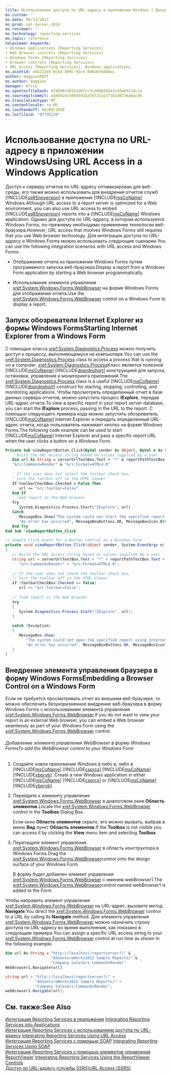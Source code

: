 ```yaml
---
title: Использование доступа по URL-адресу в приложении Windows | Документы Майкрософт
ms.custom: ''
ms.date: 06/13/2017
ms.prod: sql-server-2014
ms.reviewer: ''
ms.technology: reporting-services
ms.topic: reference
helpviewer_keywords:
- Windows applications [Reporting Services]
- Web Browser controls [Reporting Services]
- Windows Forms [Reporting Services]
- browser controls [Reporting Services]
- URL access [Reporting Services], Windows applications
ms.assetid: a4b222e5-0cbd-409c-92c4-046a674db8ac
author: maggiesMSFT
ms.author: maggies
manager: kfile
ms.openlocfilehash: 8f8b901481b1d6fcc3cdd8626b43cd3a69174c1a
ms.sourcegitcommit: ad4d92dce894592a259721a1571b1d8736abacdb
ms.translationtype: MT
ms.contentlocale: ru-RU
ms.lasthandoff: 08/04/2020
ms.locfileid: "87735129"
---
```

# <a name="using-url-access-in-a-windows-application"></a><span data-ttu-id="2de33-102">Использование доступа по URL-адресу в приложении Windows</span><span class="sxs-lookup"><span data-stu-id="2de33-102">Using URL Access in a Windows Application</span></span>
  <span data-ttu-id="2de33-103">Доступ к серверу отчетов по URL-адресу оптимизирован для веб-среды, его также можно использовать для внедрения отчетов служб [!INCLUDE[ssRSnoversion](../../includes/ssrsnoversion-md.md)] в приложение [!INCLUDE[msCoName](../../includes/msconame-md.md)] Windows.</span><span class="sxs-lookup"><span data-stu-id="2de33-103">Although URL access to a report server is optimized for a Web environment, you can also use URL access to embed [!INCLUDE[ssRSnoversion](../../includes/ssrsnoversion-md.md)] reports into a [!INCLUDE[msCoName](../../includes/msconame-md.md)] Windows application.</span></span> <span data-ttu-id="2de33-104">Однако для доступа по URL-адресу, в котором используется Windows Forms, по-прежнему необходимо применение технологии веб-браузера.</span><span class="sxs-lookup"><span data-stu-id="2de33-104">However, URL access that involves Windows Forms still requires that you use Web browser technology.</span></span> <span data-ttu-id="2de33-105">Для интеграции доступа по URL-адресу и Windows Forms можно использовать следующие сценарии.</span><span class="sxs-lookup"><span data-stu-id="2de33-105">You can use the following integration scenarios with URL access and Windows Forms:</span></span>  
  
-   <span data-ttu-id="2de33-106">Отображение отчета из приложения Windows Forms путем программного запуска веб-браузера.</span><span class="sxs-lookup"><span data-stu-id="2de33-106">Display a report from a Windows Form application by starting a Web browser programmatically.</span></span>  
  
-   <span data-ttu-id="2de33-107">Использование элемента управления <xref:System.Windows.Forms.WebBrowser> на форме Windows Forms для отображения отчета.</span><span class="sxs-lookup"><span data-stu-id="2de33-107">Use the <xref:System.Windows.Forms.WebBrowser> control on a Windows Form to display a report.</span></span>  
  
## <a name="starting-internet-explorer-from-a-windows-form"></a><span data-ttu-id="2de33-108">Запуск обозревателя Internet Explorer из формы Windows Forms</span><span class="sxs-lookup"><span data-stu-id="2de33-108">Starting Internet Explorer from a Windows Form</span></span>  
 <span data-ttu-id="2de33-109">С помощью класса <xref:System.Diagnostics.Process> можно получить доступ к процессу, выполняющемуся на компьютере.</span><span class="sxs-lookup"><span data-stu-id="2de33-109">You can use the <xref:System.Diagnostics.Process> class to access a process that is running on a computer.</span></span> <span data-ttu-id="2de33-110"><xref:System.Diagnostics.Process>Класс является полезной [!INCLUDE[msCoName](../../includes/msconame-md.md)] [!INCLUDE[dnprdnshort](../../includes/dnprdnshort-md.md)] конструкцией для запуска, остановки, управления и мониторинга приложений.</span><span class="sxs-lookup"><span data-stu-id="2de33-110">The <xref:System.Diagnostics.Process> class is a useful [!INCLUDE[msCoName](../../includes/msconame-md.md)] [!INCLUDE[dnprdnshort](../../includes/dnprdnshort-md.md)] construct for starting, stopping, controlling, and monitoring applications.</span></span> <span data-ttu-id="2de33-111">Чтобы просмотреть определенный отчет в базе данных сервера отчетов, можно запустить процесс **IExplore**, передав URL-адрес отчета.</span><span class="sxs-lookup"><span data-stu-id="2de33-111">To view a specific report in your report server database, you can start the **IExplore** process, passing in the URL to the report.</span></span> <span data-ttu-id="2de33-112">С помощью следующего примера кода можно запустить обозреватель [!INCLUDE[msCoName](../../includes/msconame-md.md)] Internet Explorer и передать определенный URL-адрес отчета, когда пользователь нажимает кнопку на форме Windows Forms.</span><span class="sxs-lookup"><span data-stu-id="2de33-112">The following code example can be used to start [!INCLUDE[msCoName](../../includes/msconame-md.md)] Internet Explorer and pass a specific report URL when the user clicks a button on a Windows Form.</span></span>  
  
```vb  
Private Sub viewReportButton_Click(ByVal sender As Object, ByVal e As System.EventArgs) Handles viewReportButton.Click  
   ' Build the URL access string based on values supplied by a user  
   Dim url As String = serverUrlTextBox.Text + "?" & reportPathTextBox.Text & _  
   "&rs:Command=Render" & "&rs:Format=HTML4.0"  
  
   ' If the user does not select the toolbar check box,  
   ' turn the toolbar off in the HTML Viewer  
   If toolbarCheckBox.Checked = False Then  
      url += "&rc:Toolbar=False"  
   End If  
   ' load report in the Web browser  
   Try  
      System.Diagnostics.Process.Start("IExplore", url)  
   Catch  
      MessageBox.Show("The system could not start the specified report using Internet Explorer.", _  
      "An error has occurred", MessageBoxButtons.OK, MessageBoxIcon.Error)  
   End Try  
End Sub 'viewReportButton_Click  
```  
  
```csharp  
// Sample click event for a Button control on a Windows Form  
private void viewReportButton_Click(object sender, System.EventArgs e)  
{  
   // Build the URL access string based on values supplied by a user  
   string url = serverUrlTextBox.Text + "?" + reportPathTextBox.Text +  
      "&rs:Command=Render" + "&rs:Format=HTML4.0";  
  
   // If the user does not check the toolbar check box,  
   // turn the toolbar off in the HTML Viewer  
   if (toolbarCheckBox.Checked == false)  
      url += "&rc:Toolbar=False";  
  
   // load report in the Web browser  
   try  
   {  
      System.Diagnostics.Process.Start("IExplore", url);  
   }  
  
   catch (Exception)  
   {  
      MessageBox.Show(  
         "The system could not open the specified report using Internet Explorer.",   
         "An error has occurred", MessageBoxButtons.OK, MessageBoxIcon.Error);  
   }  
}  
```  
  
## <a name="embedding-a-browser-control-on-a-windows-form"></a><span data-ttu-id="2de33-113">Внедрение элемента управления браузера в форму Windows Forms</span><span class="sxs-lookup"><span data-stu-id="2de33-113">Embedding a Browser Control on a Windows Form</span></span>  
 <span data-ttu-id="2de33-114">Если не требуется просматривать отчет во внешнем веб-браузере, то можно обеспечить безукоризненное внедрение веб-браузера в форму Windows Forms с использованием элемента управления <xref:System.Windows.Forms.WebBrowser>.</span><span class="sxs-lookup"><span data-stu-id="2de33-114">If you do not want to view your report in an external Web browser, you can embed a Web browser seamlessly as part of your Windows Form using the <xref:System.Windows.Forms.WebBrowser> control.</span></span>  
  
###### <a name="to-add-the-webbrowser-control-to-your-windows-form"></a><span data-ttu-id="2de33-115">Добавление элемента управления WebBrowser в форму Windows Forms</span><span class="sxs-lookup"><span data-stu-id="2de33-115">To add the WebBrowser control to your Windows Form</span></span>  
  
1.  <span data-ttu-id="2de33-116">Создайте новое приложение Windows в либо в, либо в [!INCLUDE[msCoName](../../includes/msconame-md.md)] [!INCLUDE[csprcs](../../includes/csprcs-md.md)] [!INCLUDE[msCoName](../../includes/msconame-md.md)] [!INCLUDE[vbprvb](../../includes/vbprvb-md.md)] .</span><span class="sxs-lookup"><span data-stu-id="2de33-116">Create a new Windows application in either [!INCLUDE[msCoName](../../includes/msconame-md.md)] [!INCLUDE[csprcs](../../includes/csprcs-md.md)] or [!INCLUDE[msCoName](../../includes/msconame-md.md)] [!INCLUDE[vbprvb](../../includes/vbprvb-md.md)].</span></span>  
  
2.  <span data-ttu-id="2de33-117">Перейдите к элементу управления <xref:System.Windows.Forms.WebBrowser> в диалоговом окне **Область элементов**.</span><span class="sxs-lookup"><span data-stu-id="2de33-117">Locate the <xref:System.Windows.Forms.WebBrowser> control in the **Toolbox** Dialog Box.</span></span>  
  
     <span data-ttu-id="2de33-118">Если окно **Область элементов** скрыто, его можно вызвать, выбрав в меню **Вид** пункт **Область элементов**.</span><span class="sxs-lookup"><span data-stu-id="2de33-118">If the **Toolbox** is not visible you can access it by clicking the **View** menu item and selecting **Toolbox**.</span></span>  
  
3.  <span data-ttu-id="2de33-119">Перетащите элемент управления <xref:System.Windows.Forms.WebBrowser> в область конструктора в Windows Forms.</span><span class="sxs-lookup"><span data-stu-id="2de33-119">Drag the <xref:System.Windows.Forms.WebBrowser>control onto the design surface of your Windows Form.</span></span>  
  
     <span data-ttu-id="2de33-120">В форму будет добавлен элемент управления <xref:System.Windows.Forms.WebBrowser> с именем webBrowser1.</span><span class="sxs-lookup"><span data-stu-id="2de33-120">The <xref:System.Windows.Forms.WebBrowser>control named webBrowser1 is added to the Form</span></span>  
  
 <span data-ttu-id="2de33-121">Чтобы направить элемент управления <xref:System.Windows.Forms.WebBrowser> на URL-адрес, вызовите метод **Navigate**.</span><span class="sxs-lookup"><span data-stu-id="2de33-121">You direct the <xref:System.Windows.Forms.WebBrowser> control to a URL by calling its **Navigate** method.</span></span> <span data-ttu-id="2de33-122">Для элемента управления <xref:System.Windows.Forms.WebBrowser> можно назначить строку доступа по URL-адресу во время выполнения, как показано в следующем примере.</span><span class="sxs-lookup"><span data-stu-id="2de33-122">You can assign a specific URL access string to your <xref:System.Windows.Forms.WebBrowser> control at run time as shown in the following example.</span></span>  
  
```vb  
Dim url As String = "http://localhost/reportserver?/" & _  
                    "AdventureWorks2012 Sample Reports/" & _  
                    "Company Sales&rs:Command=Render"  
WebBrowser1.Navigate(url)  
```  
  
```csharp  
string url = "http://localhost/reportserver?/" +  
             "AdventureWorks2012 Sample Reports/" +  
             "Company Sales&rs:Command=Render";  
webBrowser1.Navigate(url);  
```  
  
## <a name="see-also"></a><span data-ttu-id="2de33-123">См. также:</span><span class="sxs-lookup"><span data-stu-id="2de33-123">See Also</span></span>  
 <span data-ttu-id="2de33-124">[Интеграция Reporting Services в приложения](../application-integration/integrating-reporting-services-into-applications.md) </span><span class="sxs-lookup"><span data-stu-id="2de33-124">[Integrating Reporting Services into Applications](../application-integration/integrating-reporting-services-into-applications.md) </span></span>  
 <span data-ttu-id="2de33-125">[Интеграция Reporting Services с использованием доступа по URL-адресу](integrating-reporting-services-using-url-access.md) </span><span class="sxs-lookup"><span data-stu-id="2de33-125">[Integrating Reporting Services Using URL Access](integrating-reporting-services-using-url-access.md) </span></span>  
 <span data-ttu-id="2de33-126">[Интеграция Reporting Services с помощью SOAP](integrating-reporting-services-using-soap.md) </span><span class="sxs-lookup"><span data-stu-id="2de33-126">[Integrating Reporting Services Using SOAP](integrating-reporting-services-using-soap.md) </span></span>  
 <span data-ttu-id="2de33-127">[Интеграция Reporting Services с помощью элементов управления ReportViewer](integrating-reporting-services-using-reportviewer-controls.md) </span><span class="sxs-lookup"><span data-stu-id="2de33-127">[Integrating Reporting Services Using the ReportViewer Controls](integrating-reporting-services-using-reportviewer-controls.md) </span></span>  
 [<span data-ttu-id="2de33-128">Доступ по URL-адресу (службы SSRS)</span><span class="sxs-lookup"><span data-stu-id="2de33-128">URL Access &#40;SSRS&#41;</span></span>](../url-access-ssrs.md)  
  
  
